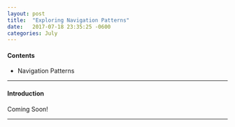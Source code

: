 ```yaml
---
layout: post
title:  "Exploring Navigation Patterns"
date:   2017-07-18 23:35:25 -0600
categories: July
---
```



#### Contents
* Navigation Patterns

****

#### Introduction

Coming Soon!

****


